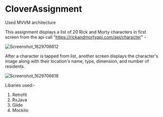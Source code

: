 # CloverAssignment

Used MVVM architecture

This assignment displays a list of 20 Rick and Morty characters in first screen from the api call "https://rickandmortyapi.com/api/character" -

![Screenshot_1629706612](https://user-images.githubusercontent.com/64498470/130419872-4bb17d99-84a1-4ceb-b330-559b32571454.png)


After a character is tapped from list, another screen displays the character's image along with their location's name, type, dimension, and number of residents.

![Screenshot_1629706618](https://user-images.githubusercontent.com/64498470/130419918-734ba511-6004-4a36-b07c-150aa4a82856.png)


Libaries used:- 
1) Retrofit
2) RxJava
3) Glide
4) Mockito
